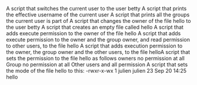 A script that switches the current user to the user betty
A script that prints the effective username of the current user
A script that prints all the groups the current user is part of
A script that changes the owner of the file hello to the user betty
A script that creates an empty file called hello
A  script that adds execute permission to the owner of the file hello
A script that adds execute permission to the owner and the group owner, and read permission to other users, to the file hello
A script that adds execution permission to the owner, the group owner and the other users, to the file helloA script that sets the permission to the file hello as follows owners no permission at all Group no permission at all Other users and all permission
A script that sets the mode of the file hello to this:
-rwxr-x-wx 1 julien julien 23 Sep 20 14:25 hello
